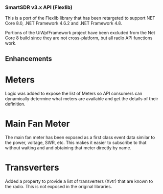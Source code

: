 ### SmartSDR v3.x API (Flexlib) 

This is a port of the Flexlib library that has been retargeted to support NET Core 8.0, .NET Framework 4.6.2 and .NET Framework 4.8.

Portions of the UiWpfFramework project have been excluded from the Net Core 8 build since they are not cross-platform, but all radio API functions work.

## Enhancements

# Meters
Logic was added to expose the list of Meters so API consumers can dynamically determine what meters are available and get the details of their definition.

# Main Fan Meter

The main fan meter has been exposed as a first class event data similar to the power, voltage, SWR, etc. This makes it easier to subscribe to that without waiting and 
and obtaining that meter directly by name.

# Transverters

Added a property to provide a list of transverters (Xvtr) that are known to the radio. This is not exposed in the original libraries. 
